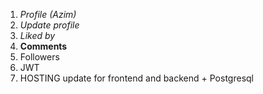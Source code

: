 1. *Profile (Azim)*
2. *Update profile*
3. *Liked by*
4. **Comments**
5. Followers
6. JWT
7. HOSTING update for frontend and backend + Postgresql